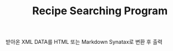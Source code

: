 ﻿---
layout: post
title:  "Recipe Searching Program"
categories: jekyll update
img: art6.png
---
 
받아온 XML DATA를 HTML 또는 Markdown Synatax로 변환 후 출력   